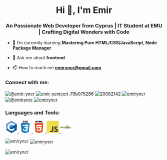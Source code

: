 <h1 align="center">Hi 👋, I'm Emir</h1>
<h3 align="center">An Passionate Web Developer from Cyprus | IT Student at EMU | Crafting Digital Wonders with Code</h3>

- 🌱 I’m currently learning **Mastering Pure HTML/CSS/JavaScript, Node Package Manager**

- 💬 Ask me about **frontend**

- 📫 How to reach me **emiryncr@gmail.com**

<h3 align="left">Connect with me:</h3>
<p align="left">
<a href="https://codepen.io/emir-yncr" target="blank"><img align="center" src="https://raw.githubusercontent.com/rahuldkjain/github-profile-readme-generator/master/src/images/icons/Social/codepen.svg" alt="@emir-yncr" height="30" width="40" /></a>
<a href="https://linkedin.com/in/emir-yeniçeri-79b075286" target="blank"><img align="center" src="https://raw.githubusercontent.com/rahuldkjain/github-profile-readme-generator/master/src/images/icons/Social/linked-in-alt.svg" alt="emir-yeniçeri-79b075286" height="30" width="40" /></a>
<a href="https://stackoverflow.com/users/20082142" target="blank"><img align="center" src="https://raw.githubusercontent.com/rahuldkjain/github-profile-readme-generator/master/src/images/icons/Social/stack-overflow.svg" alt="20082142" height="30" width="40" /></a>
<a href="https://instagram.com/emiryncr" target="blank"><img align="center" src="https://raw.githubusercontent.com/rahuldkjain/github-profile-readme-generator/master/src/images/icons/Social/instagram.svg" alt="emiryncr" height="30" width="40" /></a>
<a href="https://www.hackerrank.com/emiryncr" target="blank"><img align="center" src="https://raw.githubusercontent.com/rahuldkjain/github-profile-readme-generator/master/src/images/icons/Social/hackerrank.svg" alt="@emiryncr" height="30" width="40" /></a>
<a href="https://www.leetcode.com/emiryncr" target="blank"><img align="center" src="https://raw.githubusercontent.com/rahuldkjain/github-profile-readme-generator/master/src/images/icons/Social/leet-code.svg" alt="emiryncr" height="30" width="40" /></a>
</p>

<h3 align="left">Languages and Tools:</h3>
<p align="left"> <a href="https://www.cprogramming.com/" target="_blank" rel="noreferrer"> <img src="https://raw.githubusercontent.com/devicons/devicon/master/icons/c/c-original.svg" alt="c" width="40" height="40"/> </a> <a href="https://www.w3schools.com/css/" target="_blank" rel="noreferrer"> <img src="https://raw.githubusercontent.com/devicons/devicon/master/icons/css3/css3-original-wordmark.svg" alt="css3" width="40" height="40"/> </a> <a href="https://www.w3.org/html/" target="_blank" rel="noreferrer"> <img src="https://raw.githubusercontent.com/devicons/devicon/master/icons/html5/html5-original-wordmark.svg" alt="html5" width="40" height="40"/> </a> <a href="https://developer.mozilla.org/en-US/docs/Web/JavaScript" target="_blank" rel="noreferrer"> <img src="https://raw.githubusercontent.com/devicons/devicon/master/icons/javascript/javascript-original.svg" alt="javascript" width="40" height="40"/> </a> <a href="https://nodejs.org" target="_blank" rel="noreferrer"> <img src="https://raw.githubusercontent.com/devicons/devicon/master/icons/nodejs/nodejs-original-wordmark.svg" alt="nodejs" width="40" height="40"/> </a> </p>

<p><img align="left" src="https://github-readme-stats-git-masterrstaa-rickstaa.vercel.app/api/top-langs?username=emiryncr&show_icons=true&locale=en&layout=compact" alt="emiryncr" /></p>

<p>&nbsp;<img align="center" src="https://github-readme-stats-git-masterrstaa-rickstaa.vercel.app/api?username=emiryncr&show_icons=true&locale=en" alt="emiryncr" /></p>

<p><img align="center" src="https://github-readme-streak-stats.herokuapp.com/?user=emiryncr&" alt="emiryncr" /></p>
